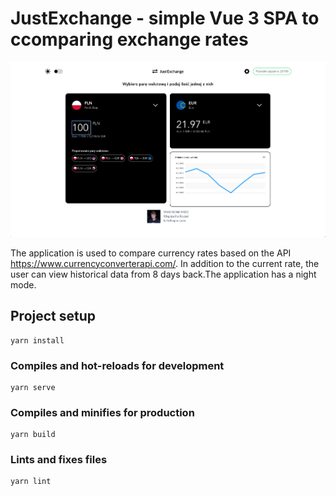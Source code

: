 # JustExchange - simple Vue 3 SPA to ccomparing exchange rates

![Main screen of app](thumbnail.png?raw=true)

The application is used to compare currency rates based on the API https://www.currencyconverterapi.com/. In addition to the current rate, the user can view historical data from 8 days back.The application has a night mode.

## Project setup
```
yarn install
```

### Compiles and hot-reloads for development
```
yarn serve
```

### Compiles and minifies for production
```
yarn build
```

### Lints and fixes files
```
yarn lint
```
